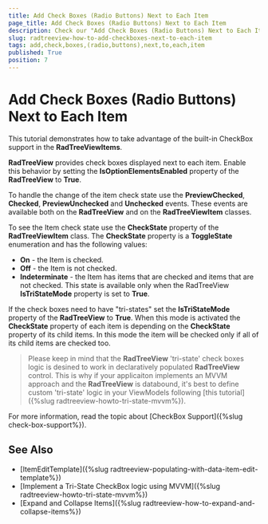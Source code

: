 ```yaml
---
title: Add Check Boxes (Radio Buttons) Next to Each Item
page_title: Add Check Boxes (Radio Buttons) Next to Each Item
description: Check our "Add Check Boxes (Radio Buttons) Next to Each Item" documentation article for the RadTreeView WPF control.
slug: radtreeview-how-to-add-checkboxes-next-to-each-item
tags: add,check,boxes,(radio,buttons),next,to,each,item
published: True
position: 7
---
```


# Add Check Boxes (Radio Buttons) Next to Each Item

This tutorial demonstrates how to take advantage of the built-in CheckBox support in the __RadTreeViewItems__.

__RadTreeView__ provides check boxes displayed next to each item. Enable this behavior by setting the __IsOptionElementsEnabled__ property of the __RadTreeView__ to __True__.

To handle the change of the item check state use the __PreviewChecked__, __Checked__, __PreviewUnchecked__ and __Unchecked__ events. These events are available both on the __RadTreeView__ and on the __RadTreeViewItem__ classes.

To see the Item check state use the __CheckState__ property of the __RadTreeViewItem__ class. The __CheckState__ property is a __ToggleState__ enumeration and has the following values:		

* __On__ - the Item is checked.
* __Off__ - the Item is not checked.
* __Indeterminate__ - the Item has items that are checked and items that are not checked. This state is available only when the RadTreeView __IsTriStateMode__ property is set to __True__.

If the check boxes need to have "tri-states" set the __IsTriStateMode__ property of the __RadTreeView__ to __True__. When this mode is activated the __CheckState__ property of each item is depending on the __CheckState__ property of its child items. In this mode the item will be checked only if all of its child items are checked too.

> Please keep in mind that the __RadTreeView__ 'tri-state' check boxes logic is desined to work in declaratively populated __RadTreeView__ control. This is why if your applicaiton implements an MVVM approach and the __RadTreeView__ is databound, it's best to define custom 'tri-state' logic in your ViewModels following [this  tutorial]({%slug radtreeview-howto-tri-state-mvvm%}).

For more information, read the topic about [CheckBox Support]({%slug check-box-support%}).

## See Also
 * [ItemEditTemplate]({%slug radtreeview-populating-with-data-item-edit-template%})
 * [Implement a Tri-State CheckBox logic using MVVM]({%slug radtreeview-howto-tri-state-mvvm%})
 * [Expand and Collapse Items]({%slug radtreeview-how-to-expand-and-collapse-items%})